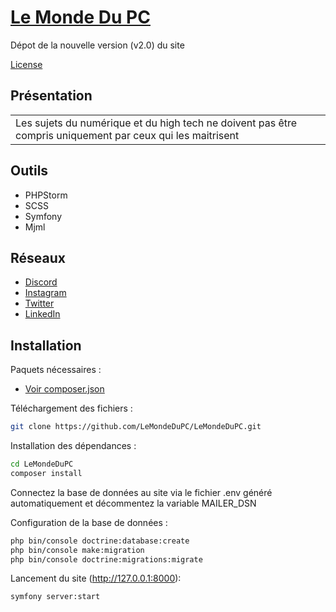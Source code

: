 # [Le Monde Du PC](https://www.lemondedupc.fr)
Dépot de la nouvelle version (v2.0) du site 

[License](LICENSE.md)

## Présentation
<table>
<tr>
<td>
Les sujets du numérique et du high tech ne doivent pas être compris uniquement par ceux qui les maitrisent
</tr>
</table>

## Outils
* PHPStorm
* SCSS
* Symfony
* Mjml

## Réseaux
* [Discord](https://discord.gg/WHYRZfU)
* [Instagram](https://www.instagram.com/lemondedupc)
* [Twitter](https://twitter.com/LeMondeDuPC)
* [LinkedIn](https://www.linkedin.com/company/lemondedupc)

## Installation
Paquets nécessaires : 
* [Voir composer.json](composer.json)

Téléchargement des fichiers :
``` bash 
git clone https://github.com/LeMondeDuPC/LeMondeDuPC.git
```
Installation des dépendances :
``` bash 
cd LeMondeDuPC
composer install
```
Connectez la base de données au site via le fichier .env généré automatiquement et décommentez la variable MAILER_DSN

Configuration de la base de données :
``` bash 
php bin/console doctrine:database:create
php bin/console make:migration
php bin/console doctrine:migrations:migrate
```
Lancement du site (http://127.0.0.1:8000):
``` bash 
symfony server:start 
```
